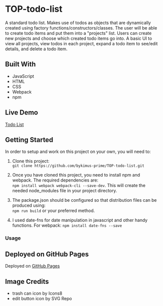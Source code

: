 # TOP-todo-list

A standard todo list. Makes use of todos as objects that are dynamically created using factory functions/constructors/classes. The user will be able to create todo items and put them into a "projects" list. Users can create new projects and choose which created todo items go into. A basic UI to view all projects, view todos in each project, expand a todo item to see/edit details, and delete a todo item.

## Built With 

- JavaScript
- HTML
- CSS
- Webpack
- npm

## Live Demo
[Todo List](https://bykimus-prime.github.io/TOP-todo-list/)

## Getting Started

In order to setup and work on this project on your own, you will need to:

1. Clone this project:  
`git clone https://github.com/bykimus-prime/TOP-todo-list.git`

2. Once you have cloned this project, you need to install npm and webpack. The required dependencies are:  
`npm install webpack webpack-cli --save-dev`. This will create the needed node_modules file in your project directory.

3. The package.json should be configured so that distribution files can be produced using:  
`npm run build` or your preferred method.

4. I used date-fns for date manipulation in javascript and other handy functions. For webpack:
`npm install date-fns --save`

### Usage
<!-- ##### Once you are on the homepage, you have three links in the navbar
- **Home** - To return to the homepage
- **Menu** - Takes you to the restaurant menu
- **About** - Shows basic restaurant contact information -->

## Deployed on GitHub Pages

Deployed on [GitHub Pages](https://pages.github.com/)

## Image Credits

- trash can icon by Icons8
- edit button icon by SVG Repo